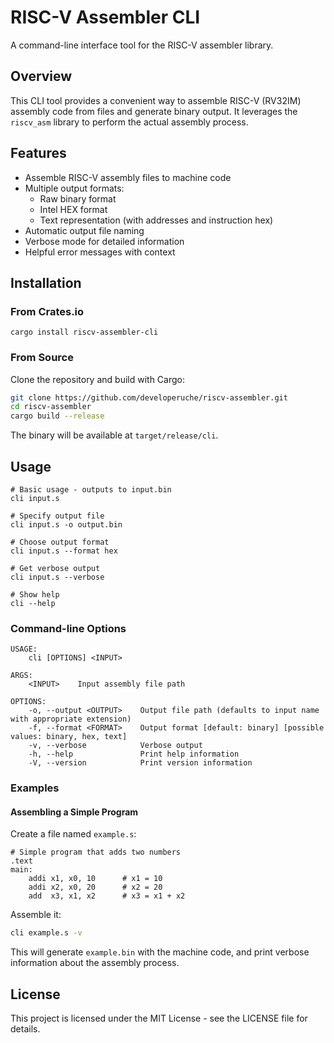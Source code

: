 # RISC-V Assembler CLI

A command-line interface tool for the RISC-V assembler library.

## Overview

This CLI tool provides a convenient way to assemble RISC-V (RV32IM) assembly code from files and generate binary output. It leverages the `riscv_asm` library to perform the actual assembly process.

## Features

- Assemble RISC-V assembly files to machine code
- Multiple output formats:
  - Raw binary format
  - Intel HEX format
  - Text representation (with addresses and instruction hex)
- Automatic output file naming
- Verbose mode for detailed information
- Helpful error messages with context

## Installation

### From Crates.io

```
cargo install riscv-assembler-cli
```

### From Source

Clone the repository and build with Cargo:

```bash
git clone https://github.com/developeruche/riscv-assembler.git
cd riscv-assembler
cargo build --release
```

The binary will be available at `target/release/cli`.

## Usage

```
# Basic usage - outputs to input.bin
cli input.s

# Specify output file
cli input.s -o output.bin

# Choose output format
cli input.s --format hex

# Get verbose output
cli input.s --verbose

# Show help
cli --help
```

### Command-line Options

```
USAGE:
    cli [OPTIONS] <INPUT>

ARGS:
    <INPUT>    Input assembly file path

OPTIONS:
    -o, --output <OUTPUT>    Output file path (defaults to input name with appropriate extension)
    -f, --format <FORMAT>    Output format [default: binary] [possible values: binary, hex, text]
    -v, --verbose            Verbose output
    -h, --help               Print help information
    -V, --version            Print version information
```

### Examples

#### Assembling a Simple Program

Create a file named `example.s`:

```assembly
# Simple program that adds two numbers
.text
main:
    addi x1, x0, 10      # x1 = 10
    addi x2, x0, 20      # x2 = 20
    add  x3, x1, x2      # x3 = x1 + x2
```

Assemble it:

```bash
cli example.s -v
```

This will generate `example.bin` with the machine code, and print verbose information about the assembly process.

## License

This project is licensed under the MIT License - see the LICENSE file for details.